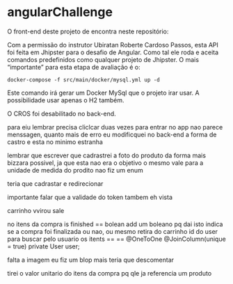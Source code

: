 # angularChallenge

O front-end deste projeto de encontra neste repositório:

Com a permissão do instrutor Ubiratan Roberte Cardoso Passos, esta API foi feita em Jhipster para o desafio de Angular. Como tal ele roda e aceita comandos predefinidos como qualquer projeto de Jhipster. O mais “importante” para esta etapa de avaliação é o:

```
docker-compose -f src/main/docker/mysql.yml up -d
```

Este comando irá gerar um Docker MySql que o projeto irar usar. A possibilidade usar apenas o H2 também.

O CROS foi desabilitado no back-end.

para eiu lembrar
precisa cliclcar duas vezes para entrar no app
nao parece menssagen, quanto mais de erro
eu modificquei no back-end a forma de castro e esta no minimo estranha

lembrar que escrever que cadrastrei a foto do produto da forma mais bizzara possivel, ja que esta nao era o objetivo
o mesmo vale para a unidade de medida do prodito nao fiz um enum

teria que cadrastar e redirecionar

importante falar que a validade do token tambem eh vista

carrinho vvirou sale

no itens da compra
is finished == bolean
add um boleano pq dai isto indica se a compra foi finalizada ou nao, ou mesmo retira do carrinho
id do user para buscar pelo usuario os itents == == @OneToOne
@JoinColumn(unique = true)
private User user;

falta a imagem eu fiz um blop mais teria que descomentar

tirei o valor unitario do itens da compra pq qle ja referencia um produto
